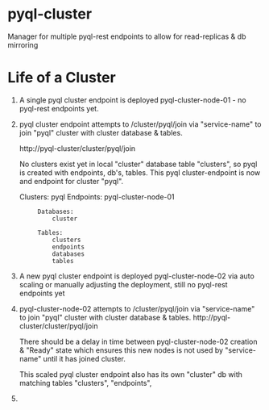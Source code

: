 # pyql-cluster
Manager for multiple pyql-rest endpoints to allow for read-replicas &amp; db mirroring

# Life of a Cluster

1. A single pyql cluster endpoint is deployed pyql-cluster-node-01 - no pyql-rest endpoints yet.

2. pyql cluster endpoint attempts to /cluster/pyql/join  via "service-name" to join "pyql" cluster with cluster database & tables.

    http://pyql-cluster/cluster/pyql/join

    No clusters exist yet in local "cluster" database table "clusters", so pyql is created with endpoints, db's, tables.
    This pyql cluster-endpoint is now and endpoint for cluster "pyql". 

    Clusters:
        pyql
            Endpoints:
                pyql-cluster-node-01

            Databases:
                cluster 

            Tables:
                clusters
                endpoints
                databases
                tables

3. A new pyql cluster endpoint is deployed pyql-cluster-node-02 via auto scaling or manually adjusting the deployment, still no pyql-rest endpoints yet

4. pyql-cluster-node-02 attempts to /cluster/pyql/join  via "service-name" to join "pyql" cluster with cluster database & tables.
    http://pyql-cluster/cluster/pyql/join 

    There should be a delay in time between pyql-cluster-node-02 creation & "Ready" state which ensures this new nodes is not used by "service-name" until it has joined cluster.
    
    This scaled pyql cluster endpoint also has its own "cluster" db with matching tables "clusters", "endpoints", 

5. 

